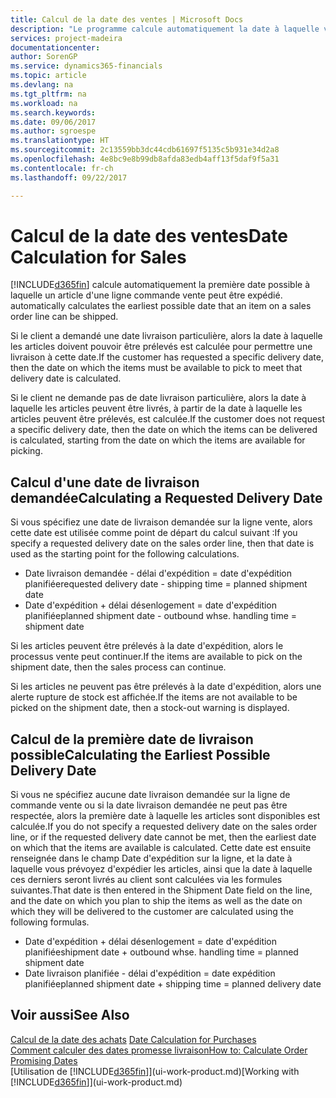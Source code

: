 ```yaml
---
title: Calcul de la date des ventes | Microsoft Docs
description: "Le programme calcule automatiquement la date à laquelle vous devez commander un article pour l'avoir en stock à une certaine date. Il s'agit de la date à laquelle des articles commandés à une date donnée devraient être disponibles pour le prélèvement."
services: project-madeira
documentationcenter: 
author: SorenGP
ms.service: dynamics365-financials
ms.topic: article
ms.devlang: na
ms.tgt_pltfrm: na
ms.workload: na
ms.search.keywords: 
ms.date: 09/06/2017
ms.author: sgroespe
ms.translationtype: HT
ms.sourcegitcommit: 2c13559bb3dc44cdb61697f5135c5b931e34d2a8
ms.openlocfilehash: 4e8bc9e8b99db8afda83edb4aff13f5daf9f5a31
ms.contentlocale: fr-ch
ms.lasthandoff: 09/22/2017

---
```

# <a name="date-calculation-for-sales"></a><span data-ttu-id="15a73-104">Calcul de la date des ventes</span><span class="sxs-lookup"><span data-stu-id="15a73-104">Date Calculation for Sales</span></span>
[!INCLUDE[d365fin](includes/d365fin_md.md)]<span data-ttu-id="15a73-105"> calcule automatiquement la première date possible à laquelle un article d'une ligne commande vente peut être expédié.</span><span class="sxs-lookup"><span data-stu-id="15a73-105"> automatically calculates the earliest possible date that an item on a sales order line can be shipped.</span></span>

<span data-ttu-id="15a73-106">Si le client a demandé une date livraison particulière, alors la date à laquelle les articles doivent pouvoir être prélevés est calculée pour permettre une livraison à cette date.</span><span class="sxs-lookup"><span data-stu-id="15a73-106">If the customer has requested a specific delivery date, then the date on which the items must be available to pick to meet that delivery date is calculated.</span></span>

<span data-ttu-id="15a73-107">Si le client ne demande pas de date livraison particulière, alors la date à laquelle les articles peuvent être livrés, à partir de la date à laquelle les articles peuvent être prélevés, est calculée.</span><span class="sxs-lookup"><span data-stu-id="15a73-107">If the customer does not request a specific delivery date, then the date on which the items can be delivered is calculated, starting from the date on which the items are available for picking.</span></span>

## <a name="calculating-a-requested-delivery-date"></a><span data-ttu-id="15a73-108">Calcul d'une date de livraison demandée</span><span class="sxs-lookup"><span data-stu-id="15a73-108">Calculating a Requested Delivery Date</span></span>
<span data-ttu-id="15a73-109">Si vous spécifiez une date de livraison demandée sur la ligne vente, alors cette date est utilisée comme point de départ du calcul suivant :</span><span class="sxs-lookup"><span data-stu-id="15a73-109">If you specify a requested delivery date on the sales order line, then that date is used as the starting point for the following calculations.</span></span>

- <span data-ttu-id="15a73-110">Date livraison demandée - délai d'expédition = date d'expédition planifiée</span><span class="sxs-lookup"><span data-stu-id="15a73-110">requested delivery date - shipping time = planned shipment date</span></span>
- <span data-ttu-id="15a73-111">Date d'expédition + délai désenlogement = date d'expédition planifiée</span><span class="sxs-lookup"><span data-stu-id="15a73-111">planned shipment date - outbound whse. handling time = shipment date</span></span>

<span data-ttu-id="15a73-112">Si les articles peuvent être prélevés à la date d'expédition, alors le processus vente peut continuer.</span><span class="sxs-lookup"><span data-stu-id="15a73-112">If the items are available to pick on the shipment date, then the sales process can continue.</span></span>

<span data-ttu-id="15a73-113">Si les articles ne peuvent pas être prélevés à la date d'expédition, alors une alerte rupture de stock est affichée.</span><span class="sxs-lookup"><span data-stu-id="15a73-113">If the items are not available to be picked on the shipment date, then a stock-out warning is displayed.</span></span>

## <a name="calculating-the-earliest-possible-delivery-date"></a><span data-ttu-id="15a73-114">Calcul de la première date de livraison possible</span><span class="sxs-lookup"><span data-stu-id="15a73-114">Calculating the Earliest Possible Delivery Date</span></span>
<span data-ttu-id="15a73-115">Si vous ne spécifiez aucune date livraison demandée sur la ligne de commande vente ou si la date livraison demandée ne peut pas être respectée, alors la première date à laquelle les articles sont disponibles est calculée.</span><span class="sxs-lookup"><span data-stu-id="15a73-115">If you do not specify a requested delivery date on the sales order line, or if the requested delivery date cannot be met, then the earliest date on which that the items are available is calculated.</span></span> <span data-ttu-id="15a73-116">Cette date est ensuite renseignée dans le champ Date d'expédition sur la ligne, et la date à laquelle vous prévoyez d'expédier les articles, ainsi que la date à laquelle ces derniers seront livrés au client sont calculées via les formules suivantes.</span><span class="sxs-lookup"><span data-stu-id="15a73-116">That date is then entered in the Shipment Date field on the line, and the date on which you plan to ship the items as well as the date on which they will be delivered to the customer are calculated using the following formulas.</span></span>

- <span data-ttu-id="15a73-117">Date d'expédition + délai désenlogement = date d'expédition planifiée</span><span class="sxs-lookup"><span data-stu-id="15a73-117">shipment date + outbound whse. handling time = planned shipment date</span></span>
- <span data-ttu-id="15a73-118">Date livraison planifiée - délai d'expédition = date expédition planifiée</span><span class="sxs-lookup"><span data-stu-id="15a73-118">planned shipment date + shipping time = planned delivery date</span></span>


## <a name="see-also"></a><span data-ttu-id="15a73-119">Voir aussi</span><span class="sxs-lookup"><span data-stu-id="15a73-119">See Also</span></span>  
 <span data-ttu-id="15a73-120">[Calcul de la date des achats](purchasing-date-calculation-for-purchases.md) </span><span class="sxs-lookup"><span data-stu-id="15a73-120">[Date Calculation for Purchases](purchasing-date-calculation-for-purchases.md) </span></span>  
 [<span data-ttu-id="15a73-121">Comment calculer des dates promesse livraison</span><span class="sxs-lookup"><span data-stu-id="15a73-121">How to: Calculate Order Promising Dates</span></span>](sales-how-to-calculate-order-promising-dates.md)  
 <span data-ttu-id="15a73-122">[Utilisation de [!INCLUDE[d365fin](includes/d365fin_md.md)]](ui-work-product.md)</span><span class="sxs-lookup"><span data-stu-id="15a73-122">[Working with [!INCLUDE[d365fin](includes/d365fin_md.md)]](ui-work-product.md)</span></span>

